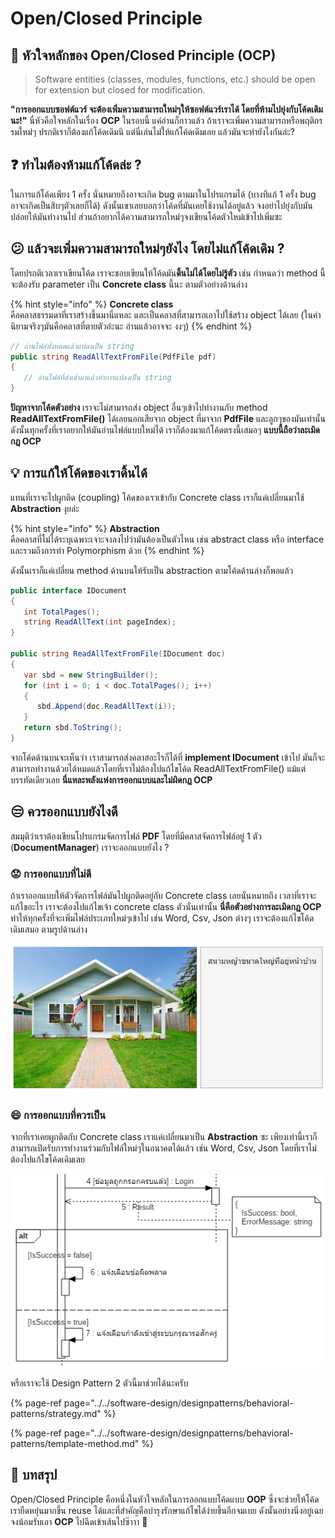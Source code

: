 # Open/Closed Principle

## 👑 หัวใจหลักของ Open/Closed Principle \(OCP\)

> Software entities \(classes, modules, functions, etc.\) should be open for extension but closed for modification.

**"การออกแบบซอฟต์แวร์ จะต้องเพิ่มความสามารถใหม่ๆให้ซอฟต์แวร์เราได้ โดยที่ห้ามไปยุ่งกับโค้ดเดิมนะ!"** นี่หัวคือใจหลักในเรื่อง **OCP** ในรอบนี้ แค่อ่านก็กาวแล้ว ถ้าเราจะเพิ่มความสามารถหรือพฤติกรรมใหม่ๆ ปรกติเราก็ต้องแก้โค้ดเดิมนิ แต่นี่เล่นไม่ให้แก้โค้ดเดิมเลย แล้วมันจะทำยังไงกันล่ะ?

## ❓ ทำไมต้องห้ามแก้โค้ดล่ะ ?

ในการแก้โค้ดเพียง 1 ครั้ง นั่นหมายถึงอาจะเกิด bug ตามมาในโปรแกรมได้ \(บางทีแก้ 1 ครั้ง bug อาจะเกิดเป็นสิบๆตัวเลยก็ได้\) ดังนั้นเขาเลยบอกว่าโค้ดที่มันเคยใช้งานได้อยู่แล้ว จงอย่าไปยุ่งกับมันปล่อยให้มันทำงานไป ส่วนถ้าอยากได้ความสามารถใหม่ๆจงเขียนโค้ดตัวใหม่เข้าไปเพิ่มซะ

## 😕 แล้วจะเพิ่มความสามารถใหม่ๆยังไง โดยไม่แก้โค้ดเดิม ?

โดยปรกติเวลาเราเขียนโค้ด เราจะชอบเขียนให้โค้ดมัน**ดิ้นไม่ได้โดยไม่รู้ตัว** เช่น กำหนดว่า method นี้จะต้องรับ parameter เป็น **Concrete class** นี้นะ ตามตัวอย่างด้านล่าง

{% hint style="info" %}
**Concrete class**  
คือคลาสธรรมดาที่เราสร้างขึ้นมานี่แหละ และเป็นคลาสที่สามารถเอาไปใช้สร้าง object ได้เลย \(ในคำนิยามจริงๆมันคือคลาสที่ตายตัวอ่ะนะ อ่านแล้วอาจจะ งงๆ\)
{% endhint %}

```csharp
// อ่านไฟล์ทั้งหมดแล้วแปลงเป็น string
public string ReadAllTextFromFile(PdfFile pdf)
{
   // อ่านไฟล์ที่ส่งเข้ามาแล้วทำการแปลงเป็น string
}
```

**ปัญหาจากโค้ดตัวอย่าง** เราจะไม่สามารถส่ง object อื่นๆเข้าไปทำงานกับ method **ReadAllTextFromFile\(\)** ได้เลยนอกเสียจาก object ที่มาจาก **PdfFile** และลูกๆของมันเท่านั้น ดังนั้นทุกครั้งที่เราอยากให้มันอ่านไฟล์แบบใหม่ได้ เราก็ต้องมาแก้โค้ดตรงนี้เสมอๆ **แบบนี้ถือว่าละเมิดกฎ OCP**

## 💡 การแก้ให้โค้ดของเราดิ้นได้

แทนที่เราจะไปผูกติด \(coupling\) โค้ดของเราเข้ากับ Concrete class เราก็แค่เปลี่ยนมาใช้ **Abstraction** งุยล่ะ

{% hint style="info" %}
**Abstraction**  
คือคลาสที่ไม่ได้ระบุเฉพาะเจาะจงลงไปว่ามันต้องเป็นตัวไหน เช่น abstract class หรือ interface และรวมถึงการทำ Polymorphism ด้วย
{% endhint %}

ดังนั้นเราก็แค่เปลี่ยน method ด้านบนให้รับเป็น abstraction ตามโค้ดด้านล่างก็พอแล้ว

```csharp
public interface IDocument 
{
   int TotalPages();
   string ReadAllText(int pageIndex);
}

public string ReadAllTextFromFile(IDocument doc)
{
   var sbd = new StringBuilder();
   for (int i = 0; i < doc.TotalPages(); i++)
   {
      sbd.Append(doc.ReadAllText(i));
   }
   return sbd.ToString();
}
```

จากโค้ดด้านบนจะเห็นว่า เราสามารถส่งคลาสอะไรก็ได้ที่ **implement IDocument** เข้าไป มันก็จะสามารถทำงานด้วยได้หมดแล้วโดยที่เราไม่ต้องไปแก้ไขโค้ด ReadAllTextFromFile\(\) แม้แต่บรรทัดเดียวเลย **นี่แหละพลังแห่งการออกแบบและไม่ผิดกฎ OCP**

## 😒 **ควรออกแบบยังไงดี**

สมมุติว่าเราต้องเขียนโปรแกรมจัดการไฟล์ **PDF** โดยที่มีคลาสจัดการไฟล์อยู่ 1 ตัว \(**DocumentManager**\) เราจะออกแบบยังไง ?

### 😟 การออกแบบที่ไม่ดี

ถ้าเราออกแบบให้ตัวจัดการไฟล์มันไปผูกติดอยู่กับ Concrete class เลยนั่นหมายถึง เวลาที่เราจะแก้ไขอะไร เราจะต้องไปแก้ไขเจ้า concrete class ตัวนั่นเท่านั้น **นี่คือตัวอย่างการละเมิดกฎ OCP** ทำให้ทุกครั้งที่จะเพิ่มไฟล์ประเภทใหม่ๆเข้าไป เช่น Word, Csv, Json ต่างๆ เราจะต้องแก้ไขโค้ดเดิมเสมอ ตามรูปด้านล่าง

![](../../.gitbook/assets/image%20%28893%29.png)

### 😄 การออกแบบที่ควรเป็น

จากที่เราเคยผูกติดกับ Concrete class เราแค่เปลี่ยนมาเป็น **Abstraction** ซะ เพียงเท่านี้เราก็สามารถเปิดรับการทำงานร่วมกับไฟล์ใหม่ๆในอนาคตได้แล้ว เช่น Word, Csv, Json โดยที่เราไม่ต้องไปแก้ไขโค้ดเดิมเลย

![](../../.gitbook/assets/image%20%28229%29.png)

หรือเราจะใช้ Design Pattern 2 ตัวนี้มาช่วยได้นะครับ

{% page-ref page="../../software-design/designpatterns/behavioral-patterns/strategy.md" %}

{% page-ref page="../../software-design/designpatterns/behavioral-patterns/template-method.md" %}

## 🎯 บทสรุป

Open/Closed Principle คือหนึ่งในหัวใจหลักในการออกแบบโค้ดแบบ **OOP** ซึ่งจะช่วยให้โค้ดเรายืดหยุ่นมากขึ้น reuse ได้และที่สำคัญคือบำรุงรักษาแก้ไขได้ง่ายขึ้นอีกจมเบย ดังนั้นอย่างนิ่งอยู่เฉย จงน้อมรับเอา **OCP** ไปฉีดเข้าเส้นไปซ๊าาา 🥴

